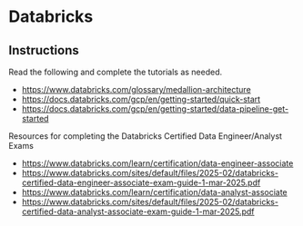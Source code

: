 # Databricks

## Instructions

Read the following and complete the tutorials as needed.

- https://www.databricks.com/glossary/medallion-architecture
- https://docs.databricks.com/gcp/en/getting-started/quick-start
- https://docs.databricks.com/gcp/en/getting-started/data-pipeline-get-started

Resources for completing the Databricks Certified Data Engineer/Analyst Exams

- https://www.databricks.com/learn/certification/data-engineer-associate
- https://www.databricks.com/sites/default/files/2025-02/databricks-certified-data-engineer-associate-exam-guide-1-mar-2025.pdf
- https://www.databricks.com/learn/certification/data-analyst-associate
- https://www.databricks.com/sites/default/files/2025-02/databricks-certified-data-analyst-associate-exam-guide-1-mar-2025.pdf

